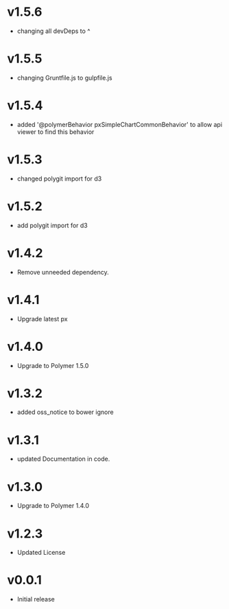 v1.5.6
==================
* changing all devDeps to ^


v1.5.5
==================
* changing Gruntfile.js to gulpfile.js

v1.5.4
==================
* added '@polymerBehavior pxSimpleChartCommonBehavior' to allow api viewer to find this behavior

v1.5.3
==================
* changed polygit import for d3

v1.5.2
==================
* add polygit import for d3

v1.4.2
==================
* Remove unneeded dependency.

v1.4.1
==================
* Upgrade latest px

v1.4.0
==================
* Upgrade to Polymer 1.5.0

v1.3.2
==================
* added oss_notice to bower ignore

v1.3.1
==================
* updated Documentation in code.

v1.3.0
==================
* Upgrade to Polymer 1.4.0

v1.2.3
==================
* Updated License

v0.0.1
==================
* Initial release
